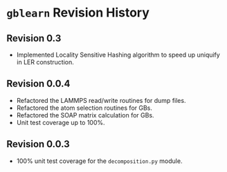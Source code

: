 # `gblearn` Revision History

## Revision 0.3

- Implemented Locality Sensitive Hashing algorithm to speed up
  uniquify in LER construction.

## Revision 0.0.4

- Refactored the LAMMPS read/write routines for dump files.
- Refactored the atom selection routines for GBs.
- Refactored the SOAP matrix calculation for GBs.
- Unit test coverage up to 100%.

## Revision 0.0.3

- 100% unit test coverage for the `decomposition.py` module.